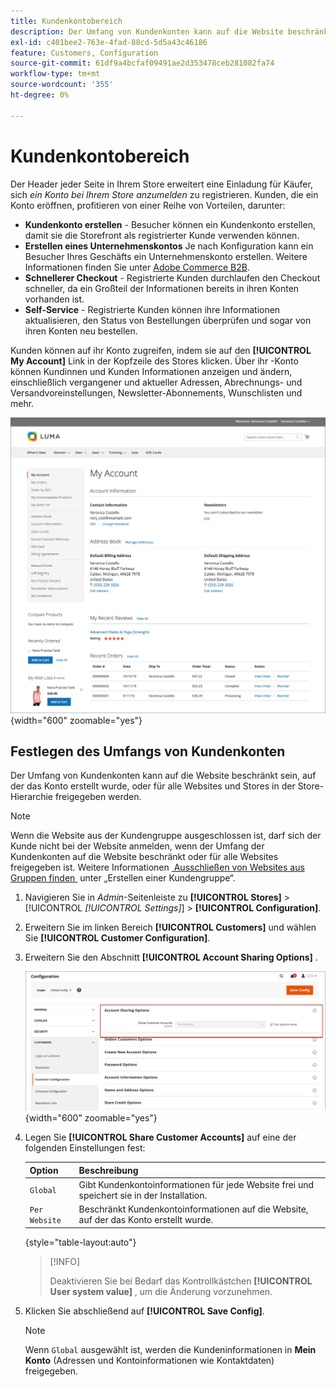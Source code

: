 ```yaml
---
title: Kundenkontobereich
description: Der Umfang von Kundenkonten kann auf die Website beschränkt sein, auf der das Konto erstellt wurde, oder für alle Websites und Stores in der Store-Hierarchie freigegeben werden.
exl-id: c401bee2-763e-4fad-88cd-5d5a43c46186
feature: Customers, Configuration
source-git-commit: 61df9a4bcfaf09491ae2d353478ceb281082fa74
workflow-type: tm+mt
source-wordcount: '355'
ht-degree: 0%

---
```


# Kundenkontobereich

Der Header jeder Seite in Ihrem Store erweitert eine Einladung für Käufer, sich _ein Konto bei Ihrem Store anzumelden_ zu registrieren. Kunden, die ein Konto eröffnen, profitieren von einer Reihe von Vorteilen, darunter:

* **Kundenkonto erstellen** - Besucher können ein Kundenkonto erstellen, damit sie die Storefront als registrierter Kunde verwenden können.
* **Erstellen eines Unternehmenskontos** Je nach Konfiguration kann ein Besucher Ihres Geschäfts ein Unternehmenskonto erstellen. Weitere Informationen finden Sie unter [Adobe Commerce B2B](../b2b/introduction.md).
* **Schnellerer Checkout** - Registrierte Kunden durchlaufen den Checkout schneller, da ein Großteil der Informationen bereits in ihren Konten vorhanden ist.
* **Self-Service** - Registrierte Kunden können ihre Informationen aktualisieren, den Status von Bestellungen überprüfen und sogar von ihren Konten neu bestellen.

Kunden können auf ihr Konto zugreifen, indem sie auf den **[!UICONTROL My Account]** Link in der Kopfzeile des Stores klicken. Über ihr -Konto können Kundinnen und Kunden Informationen anzeigen und ändern, einschließlich vergangener und aktueller Adressen, Abrechnungs- und Versandvoreinstellungen, Newsletter-Abonnements, Wunschlisten und mehr.

![Mein Konto](assets/account-dashboard-my-account.png){width="600" zoomable="yes"}

## Festlegen des Umfangs von Kundenkonten

Der Umfang von Kundenkonten kann auf die Website beschränkt sein, auf der das Konto erstellt wurde, oder für alle Websites und Stores in der Store-Hierarchie freigegeben werden.

>[!NOTE]
>
>Wenn die Website aus der Kundengruppe ausgeschlossen ist, darf sich der Kunde nicht bei der Website anmelden, wenn der Umfang der Kundenkonten auf die Website beschränkt oder für alle Websites freigegeben ist. Weitere Informationen [&#x200B; Ausschließen von Websites aus Gruppen finden &#x200B;](customer-groups.md#create-a-customer-group) unter „Erstellen einer Kundengruppe“.

1. Navigieren Sie in _Admin_-Seitenleiste zu **[!UICONTROL Stores]** > [!UICONTROL _[!UICONTROL Settings]_] > **[!UICONTROL Configuration]**.

1. Erweitern Sie im linken Bereich **[!UICONTROL Customers]** und wählen Sie **[!UICONTROL Customer Configuration]**.

1. Erweitern Sie den Abschnitt **[!UICONTROL Account Sharing Options]** .

   ![Optionen zur Kontofreigabe](assets/customer-configuration-account-sharing-options.png){width="600" zoomable="yes"}

1. Legen Sie **[!UICONTROL Share Customer Accounts]** auf eine der folgenden Einstellungen fest:

   | Option | Beschreibung |
   | --- | --- |
   | `Global` | Gibt Kundenkontoinformationen für jede Website frei und speichert sie in der Installation. |
   | `Per Website` | Beschränkt Kundenkontoinformationen auf die Website, auf der das Konto erstellt wurde. |

   {style="table-layout:auto"}

   >[!INFO]
   >
   > Deaktivieren Sie bei Bedarf das Kontrollkästchen **[!UICONTROL User system value]** , um die Änderung vorzunehmen.

1. Klicken Sie abschließend auf **[!UICONTROL Save Config]**.

   >[!NOTE]
   >
   >Wenn `Global` ausgewählt ist, werden die Kundeninformationen in **Mein Konto** (Adressen und Kontoinformationen wie Kontaktdaten) freigegeben.
